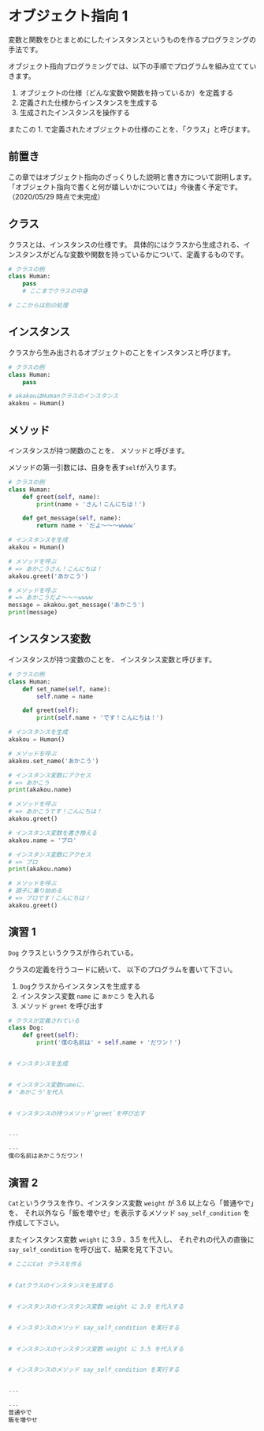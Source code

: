 # オブジェクト指向 1

変数と関数をひとまとめにしたインスタンスというものを作るプログラミングの手法です。

オブジェクト指向プログラミングでは、以下の手順でプログラムを組み立てていきます。

1. オブジェクトの仕様（どんな変数や関数を持っているか）を定義する
2. 定義された仕様からインスタンスを生成する
3. 生成されたインスタンスを操作する

またこの 1. で定義されたオブジェクトの仕様のことを、「クラス」と呼びます。

## 前置き

この章ではオブジェクト指向のざっくりした説明と書き方について説明します。
「オブジェクト指向で書くと何が嬉しいかについては」今後書く予定です。（2020/05/29 時点で未完成）

## クラス

クラスとは、インスタンスの仕様です。
具体的にはクラスから生成される、インスタンスがどんな変数や関数を持っているかについて、定義するものです。

```py
# クラスの例
class Human:
    pass
    # ここまでクラスの中身

# ここからは別の処理
```

## インスタンス

クラスから生み出されるオブジェクトのことをインスタンスと呼びます。

```py
# クラスの例
class Human:
    pass

# akakouはHumanクラスのインスタンス
akakou = Human()
```

## メソッド

インスタンスが持つ関数のことを、
メソッドと呼びます。

メソッドの第一引数には、自身を表す`self`が入ります。

```py
# クラスの例
class Human:
    def greet(self, name):
        print(name + 'さん！こんにちは！')

    def get_message(self, name):
        return name + 'だよ〜〜〜wwww'

# インスタンスを生成
akakou = Human()

# メソッドを呼ぶ
# => あかこうさん！こんにちは！
akakou.greet('あかこう')

# メソッドを呼ぶ
# => あかこうだよ〜〜〜wwww
message = akakou.get_message('あかこう')
print(message)

```

## インスタンス変数

インスタンスが持つ変数のことを、
インスタンス変数と呼びます。

```py
# クラスの例
class Human:
    def set_name(self, name):
        self.name = name

    def greet(self):
        print(self.name + 'です！こんにちは！')

# インスタンスを生成
akakou = Human()

# メソッドを呼ぶ
akakou.set_name('あかこう')

# インスタンス変数にアクセス
# => あかこう
print(akakou.name)

# メソッドを呼ぶ
# => あかこうです！こんにちは！
akakou.greet()

# インスタンス変数を書き換える
akakou.name = 'プロ'

# インスタンス変数にアクセス
# => プロ
print(akakou.name)

# メソッドを呼ぶ
# 調子に乗り始める
# => プロです！こんにちは！
akakou.greet()
```

## 演習 1

`Dog` クラスというクラスが作られている。

クラスの定義を行うコードに続いて、
以下のプログラムを書いて下さい。

1. `Dog`クラスからインスタンスを生成する
2. インスタンス変数 `name` に `あかこう` を入れる
3. メソッド `greet` を呼び出す

```py
# クラスが定義されている
class Dog:
    def greet(self):
        print('僕の名前は' + self.name + 'だワン！')


# インスタンスを生成


# インスタンス変数nameに、
# 'あかこう'を代入


# インスタンスの持つメソッド`greet`を呼び出す


---

---
僕の名前はあかこうだワン！
```

## 演習 2

`Cat`というクラスを作り、インスタンス変数 `weight` が 3.6 以上なら「普通やで」を、
それ以外なら「飯を増やせ」を表示するメソッド `say_self_condition` を作成して下さい。

またインスタンス変数 `weight` に 3.9 、3.5 を代入し、
それぞれの代入の直後に `say_self_condition` を呼び出て、結果を見て下さい。

```py
# ここにCat クラスを作る


# Catクラスのインスタンスを生成する


# インスタンスのインスタンス変数 weight に 3.9 を代入する


# インスタンスのメソッド say_self_condition を実行する


# インスタンスのインスタンス変数 weight に 3.5 を代入する


# インスタンスのメソッド say_self_condition を実行する


---

---
普通やで
飯を増やせ
```
